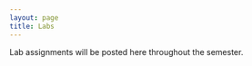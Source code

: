 ```yaml
---
layout: page
title: Labs
---
```


Lab assignments will be posted here throughout the semester. 

<!--

- Lab 0
  [[pdf]](https://github.com/ucb-datalab/course_materials_2024/blob/main/labs/2024_AY128_Lab0_adql_gaia.pdf)
  (Due by 11:59pm, Thurs Feb 1) "Introduction to ADQL and Gaia Data"
     - Lab 0 Checkpoint 1 is due by midnight, 1/23, and will be discussed in class on Thurs, 1/25.
     - Lab 0 Checkpoint 2 is due by midnight, 1/30, and will be discussed in class on Thurs, 2/1.


- Lab 1
  [[pdf]](https://github.com/ucb-datalab/course_materials_2024/blob/main/labs/2024_AY128_Lab1_rrlyrae_dust.pdf)
  (Report due by 11:59pm, Thurs Feb 29) "Gaia, RR Lyrae stars, and Galactic Dust"
    - Lab 1 Checkpoint 1 is due by midnight, 2/13, and will be discussed in class on Thurs, 2/15.
    - Lab 1 Checkpoint 2 is due __before class__ on, 2/20, and will be discussed in class that day.
    - Lab 1 Checkpoint 3 is due __before class__ on, 2/27, and will be discussed in class that day.


- Lab 2 
  [[pdf]](https://github.com/ucb-datalab/course_materials_2024/blob/main/labs/2024_AY128_Lab2_apogee_spectra.pdf) 
  (Report due by 11:59pm, Thurs April 4) "Modeling Stellar Spectra"
    - Lab 2 Checkpoint 1 is due by midnight, 3/12, and will be discussed in class on Thurs, 3/14.
    - Lab 2 Checkpoint 2 is due by midnight, 3/19, and will be discussed in class on Thurs, 3/21.
    - Lab 2 Checkpoint 3 is due by midnight, 4/2, and will be discussed in class on Thurs, 4/4.
  

- Lab 3 [[pdf]](https://github.com/ucb-datalab/course_materials_2024/blob/main/labs/2024_AY128_Lab3_image_classification.pdf)
  (Due by 11:59pm, Friday May 3rd) "Galaxy image classification and the galaxy merger rate"
    - Lab 3 Checkpoint 1 is due by midnight, 4/16.
    - Lab 3 Checkpoint 2 is due by midnight, 4/23.
    - Lab 3 Checkpoint 3 is due by midnight, 4/30.

<!-- <\!--  -->
<!-- - Lab 3 [[pdf]](https://github.com/ucb-datalab/course_materials_2022/blob/master/labs/Lab3_Astr128_2022.pdf) (Due by 4pm, Friday May 1) "Modeling Stellar Spectra" -->
<!--      - checkpoints on 4/6, 4/13, 4/20, 4/27 -->

<!-- - Lab 4 [[pdf]](https://github.com/ucb-datalab/course_materials_2022/blob/master/labs/Lab4_Astr128_S2022.pdf) (Not assigned) "The Hubble Constant" -->
     

